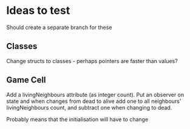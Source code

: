 #  Ideas to test

Should create a separate branch for these

## Classes
Change structs to classes - perhaps pointers are faster than values?

## Game Cell
Add a livingNeighbours attribute (as integer count). Put an observer on state and when changes from dead to alive add one to all neighbours' livingNeighbours count, and subtract one when changing to dead.

Probably means that the initialisation will have to change
